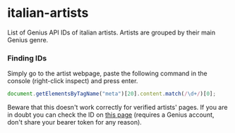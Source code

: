 # italian-artists
List of Genius API IDs of italian artists. Artists are grouped by their main Genius genre.

### Finding IDs

Simply go to the artist webpage, paste the following command in the console (right-click inspect) and press enter.

```javascript
document.getElementsByTagName("meta")[20].content.match(/\d+/)[0];
```

Beware that this doesn't work correctly for verified artists' pages. If you are in doubt you can check the ID on [this page](https://docs.genius.com/#artists-h2) (requires a Genius account, don't share your bearer token for any reason).
